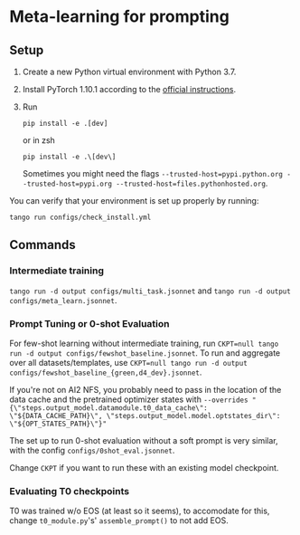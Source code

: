 # Meta-learning for prompting

## Setup

1. Create a new Python virtual environment with Python 3.7.
2. Install PyTorch 1.10.1 according to the [official instructions](https://pytorch.org/get-started/locally/).
3. Run

    ```
    pip install -e .[dev]
    ```
    or in zsh
    ```
    pip install -e .\[dev\]
    ```
    Sometimes you might need the flags `--trusted-host=pypi.python.org --trusted-host=pypi.org --trusted-host=files.pythonhosted.org`.

You can verify that your environment is set up properly by running:

```
tango run configs/check_install.yml
```

## Commands

### Intermediate training

`tango run -d output configs/multi_task.jsonnet` and `tango run -d output configs/meta_learn.jsonnet`.

### Prompt Tuning or 0-shot Evaluation

For few-shot learning without intermediate training, run `CKPT=null tango run -d output configs/fewshot_baseline.jsonnet`. To run and aggregate over all datasets/templates, use `CKPT=null tango run -d output configs/fewshot_baseline_{green,d4_dev}.jsonnet`.

If you're not on AI2 NFS, you probably need to pass in the location of the data cache and the pretrained optimizer states with `--overrides "{\"steps.output_model.datamodule.t0_data_cache\": \"${DATA_CACHE_PATH}\", \"steps.output_model.model.optstates_dir\": \"${OPT_STATES_PATH}\"}"`

The set up to run 0-shot evaluation without a soft prompt is very similar, with the config `configs/0shot_eval.jsonnet`.

Change `CKPT` if you want to run these with an existing model checkpoint.

### Evaluating T0 checkpoints

T0 was trained w/o EOS (at least so it seems), to accomodate for this, change `t0_module.py`'s' `assemble_prompt()` to not add EOS.
